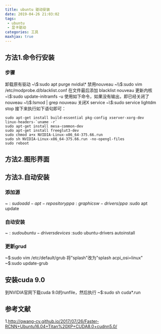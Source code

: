 ```yaml
---
title: ubuntu 驱动安装
date: 2019-04-26 21:03:02
tags:
 - ubuntu
 - 显卡驱动
categories: 工具
maxhjax: true
---
```



## 方法1.命令行安装
### 步骤
卸载原有驱动
~\\$:sudo apt purge nvidia\*
禁用nouveau
~\\$:sudo vim /etc/modprobe.d/blacklist.conf
在文件最后添加
blacklist nouveau
更新内核
~\\$:sudo update-initramfs -u
使用如下命令，如果没有输出，即已经关闭了nouveau
~\\$:lsmod | grep nouveau 
关闭X service
~\\$:sudo service lightdm stop
接下来执行如下语句即可：
``` shell
sudo apt-get install build-essential pkg-config xserver-xorg-dev linux-headers-`uname -r`
sudo apt-get install mesa-common-dev
sudo apt-get install freeglut3-dev
sudo chmod a+x NVIDIA-Linux-x86_64-375.66.run
sudo sh NVIDIA-Linux-x86_64-375.66.run -no-opengl-files
sudo reboot
```


## 方法2.图形界面


## 方法3.自动安装
### 添加源
~$:sudo add-apt-repository ppa:graphicsw-drivers/ppa
~$:sudo apt update

### 自动安装
~$:sudo ubuntu-drivers devices
~$:sudo ubuntu-drivers autoinstall

### 更新grud
~$:sudo vim /etc/default/grub
将"splash"改为"splash acpi_osi=linux"
~$:sudo update-grub


## 安装cuda 9.0
到NVIDIA官网下载cuda 9.0的runfile，然后执行
~$:sudo sh cuda\*.run

## 参考文献
1.http://gwang-cv.github.io/2017/07/26/Faster-RCNN+Ubuntu16.04+Titan%20XP+CUDA8.0+cudnn5.0/


